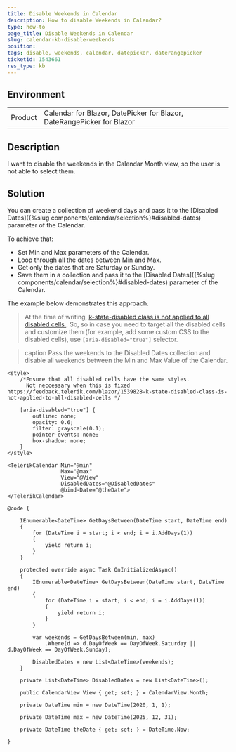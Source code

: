 ```yaml
---
title: Disable Weekends in Calendar
description: How to disable Weekends in Calendar?
type: how-to
page_title: Disable Weekends in Calendar
slug: calendar-kb-disable-weekends
position: 
tags: disable, weekends, calendar, datepicker, daterangepicker
ticketid: 1543661
res_type: kb
---
```


## Environment
<table>
	<tbody>
		<tr>
			<td>Product</td>
			<td>Calendar for Blazor, DatePicker for Blazor, DateRangePicker for Blazor</td>
		</tr>
	</tbody>
</table>


## Description
I want to disable the weekends in the Calendar Month view, so the user is not able to select them.


## Solution

You can create a collection of weekend days and pass it to the [Disabled Dates]({%slug components/calendar/selection%}#disabled-dates) parameter of the Calendar.

To achieve that:

* Set Min and Max parameters of the Calendar.
* Loop through all the dates between Min and Max.
* Get only the dates that are Saturday or Sunday.
* Save them in a collection and pass it to the [Disabled Dates]({%slug components/calendar/selection%}#disabled-dates) parameter of the Calendar.

The example below demonstrates this approach.
 
> At the time of writing, [k-state-disabled class is not applied to all disabled cells
](https://feedback.telerik.com/blazor/1539828-k-state-disabled-class-is-not-applied-to-all-disabled-cells). So, so in case you need to target all the disabled cells and customize them (for example, add some custom CSS to the disabled cells), use `[aria-disabled="true"]` selector.

>caption Pass the weekends to the Disabled Dates collection and disable all weekends between the Min and Max Value of the Calendar.

````CSHTML
<style>
    /*Ensure that all disabled cells have the same styles.
      Not neccessary when this is fixed https://feedback.telerik.com/blazor/1539828-k-state-disabled-class-is-not-applied-to-all-disabled-cells */

    [aria-disabled="true"] {
        outline: none;
        opacity: 0.6;
        filter: grayscale(0.1);
        pointer-events: none;
        box-shadow: none;
    }
</style>

<TelerikCalendar Min="@min"
                 Max="@max"
                 View="@View"
                 DisabledDates="@DisabledDates"
                 @bind-Date="@theDate">
</TelerikCalendar>

@code {

    IEnumerable<DateTime> GetDaysBetween(DateTime start, DateTime end)
    {
        for (DateTime i = start; i < end; i = i.AddDays(1))
        {
            yield return i;
        }
    }

    protected override async Task OnInitializedAsync()
    {
        IEnumerable<DateTime> GetDaysBetween(DateTime start, DateTime end)
        {
            for (DateTime i = start; i < end; i = i.AddDays(1))
            {
                yield return i;
            }
        }

        var weekends = GetDaysBetween(min, max)
            .Where(d => d.DayOfWeek == DayOfWeek.Saturday || d.DayOfWeek == DayOfWeek.Sunday);

        DisabledDates = new List<DateTime>(weekends);
    }

    private List<DateTime> DisabledDates = new List<DateTime>();

    public CalendarView View { get; set; } = CalendarView.Month;

    private DateTime min = new DateTime(2020, 1, 1);

    private DateTime max = new DateTime(2025, 12, 31);

    private DateTime theDate { get; set; } = DateTime.Now;

}
````
